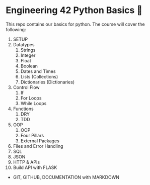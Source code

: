 # Engineering 42 Python Basics :taco:

This repo contains our basics for python. The course will cover the following:

1) SETUP
2) Datatypes
    1) Strings
    2) Integer
    3) Float
    4) Boolean
    5) Dates and Times
    6) Lists (Collections)
    7) Dictionaries (Dictionaries)
3) Control Flow
    1) If
    2) For Loops
    3) While Loops
4) Functions
    1) DRY
    2) TDD
5) OOP
    1) OOP
    2) Four Pillars 
    3) External Packages
6) Files and Error Handling
7) SQL
8) JSON
9) HTTP & APIs
10) Build API with FLASK

- GIT, GITHUB, DOCUMENTATION with MARKDOWN